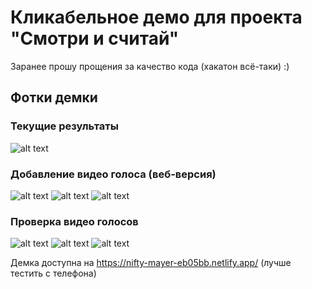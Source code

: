 # Кликабельное демо для проекта "Смотри и считай"

Заранее прошу прощения за качество кода (хакатон всё-таки) :)

## Фотки демки

### Текущие результаты
![alt text](screens/screen-1.png)

### Добавление видео голоса (веб-версия)
![alt text](screens/screen-6.png)
![alt text](screens/screen-7.png)
![alt text](screens/screen-8.png)

### Проверка видео голосов
![alt text](screens/screen-2.png)
![alt text](screens/screen-3.png)
![alt text](screens/screen-4.png)

Демка доступна на https://nifty-mayer-eb05bb.netlify.app/ (лучше тестить с телефона)
